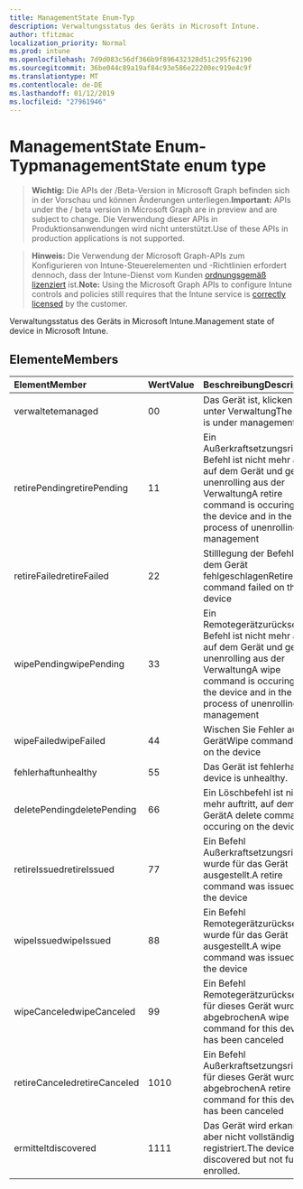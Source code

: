 ```yaml
---
title: ManagementState Enum-Typ
description: Verwaltungsstatus des Geräts in Microsoft Intune.
author: tfitzmac
localization_priority: Normal
ms.prod: intune
ms.openlocfilehash: 7d9d083c56df366b9f896432328d51c295f62190
ms.sourcegitcommit: 36be044c89a19af84c93e586e22200ec919e4c9f
ms.translationtype: MT
ms.contentlocale: de-DE
ms.lasthandoff: 01/12/2019
ms.locfileid: "27961946"
---
```

# <a name="managementstate-enum-type"></a><span data-ttu-id="2b462-103">ManagementState Enum-Typ</span><span class="sxs-lookup"><span data-stu-id="2b462-103">managementState enum type</span></span>

> <span data-ttu-id="2b462-104">**Wichtig:** Die APIs der /Beta-Version in Microsoft Graph befinden sich in der Vorschau und können Änderungen unterliegen.</span><span class="sxs-lookup"><span data-stu-id="2b462-104">**Important:** APIs under the / beta version in Microsoft Graph are in preview and are subject to change.</span></span> <span data-ttu-id="2b462-105">Die Verwendung dieser APIs in Produktionsanwendungen wird nicht unterstützt.</span><span class="sxs-lookup"><span data-stu-id="2b462-105">Use of these APIs in production applications is not supported.</span></span>

> <span data-ttu-id="2b462-106">**Hinweis:** Die Verwendung der Microsoft Graph-APIs zum Konfigurieren von Intune-Steuerelementen und -Richtlinien erfordert dennoch, dass der Intune-Dienst vom Kunden [ordnungsgemäß lizenziert](https://go.microsoft.com/fwlink/?linkid=839381) ist.</span><span class="sxs-lookup"><span data-stu-id="2b462-106">**Note:** Using the Microsoft Graph APIs to configure Intune controls and policies still requires that the Intune service is [correctly licensed](https://go.microsoft.com/fwlink/?linkid=839381) by the customer.</span></span>

<span data-ttu-id="2b462-107">Verwaltungsstatus des Geräts in Microsoft Intune.</span><span class="sxs-lookup"><span data-stu-id="2b462-107">Management state of device in Microsoft Intune.</span></span>
## <a name="members"></a><span data-ttu-id="2b462-108">Elemente</span><span class="sxs-lookup"><span data-stu-id="2b462-108">Members</span></span>
|<span data-ttu-id="2b462-109">Element</span><span class="sxs-lookup"><span data-stu-id="2b462-109">Member</span></span>|<span data-ttu-id="2b462-110">Wert</span><span class="sxs-lookup"><span data-stu-id="2b462-110">Value</span></span>|<span data-ttu-id="2b462-111">Beschreibung</span><span class="sxs-lookup"><span data-stu-id="2b462-111">Description</span></span>|
|:---|:---|:---|
|<span data-ttu-id="2b462-112">verwaltete</span><span class="sxs-lookup"><span data-stu-id="2b462-112">managed</span></span>|<span data-ttu-id="2b462-113">0</span><span class="sxs-lookup"><span data-stu-id="2b462-113">0</span></span>|<span data-ttu-id="2b462-114">Das Gerät ist, klicken Sie unter Verwaltung</span><span class="sxs-lookup"><span data-stu-id="2b462-114">The device is under management</span></span>|
|<span data-ttu-id="2b462-115">retirePending</span><span class="sxs-lookup"><span data-stu-id="2b462-115">retirePending</span></span>|<span data-ttu-id="2b462-116">1</span><span class="sxs-lookup"><span data-stu-id="2b462-116">1</span></span>|<span data-ttu-id="2b462-117">Ein Außerkraftsetzungsrichtlinie Befehl ist nicht mehr auftritt, auf dem Gerät und gerade unenrolling aus der Verwaltung</span><span class="sxs-lookup"><span data-stu-id="2b462-117">A retire command is occuring on the device and in the process of unenrolling from management</span></span>|
|<span data-ttu-id="2b462-118">retireFailed</span><span class="sxs-lookup"><span data-stu-id="2b462-118">retireFailed</span></span>|<span data-ttu-id="2b462-119">2</span><span class="sxs-lookup"><span data-stu-id="2b462-119">2</span></span>|<span data-ttu-id="2b462-120">Stilllegung der Befehl auf dem Gerät fehlgeschlagen</span><span class="sxs-lookup"><span data-stu-id="2b462-120">Retire command failed on the device</span></span>|
|<span data-ttu-id="2b462-121">wipePending</span><span class="sxs-lookup"><span data-stu-id="2b462-121">wipePending</span></span>|<span data-ttu-id="2b462-122">3</span><span class="sxs-lookup"><span data-stu-id="2b462-122">3</span></span>|<span data-ttu-id="2b462-123">Ein Remotegerätzurücksetzung Befehl ist nicht mehr auftritt, auf dem Gerät und gerade unenrolling aus der Verwaltung</span><span class="sxs-lookup"><span data-stu-id="2b462-123">A wipe command is occuring on the device and in the process of unenrolling from management</span></span>|
|<span data-ttu-id="2b462-124">wipeFailed</span><span class="sxs-lookup"><span data-stu-id="2b462-124">wipeFailed</span></span>|<span data-ttu-id="2b462-125">4</span><span class="sxs-lookup"><span data-stu-id="2b462-125">4</span></span>|<span data-ttu-id="2b462-126">Wischen Sie Fehler auf dem Gerät</span><span class="sxs-lookup"><span data-stu-id="2b462-126">Wipe command failed on the device</span></span>|
|<span data-ttu-id="2b462-127">fehlerhaft</span><span class="sxs-lookup"><span data-stu-id="2b462-127">unhealthy</span></span>|<span data-ttu-id="2b462-128">5</span><span class="sxs-lookup"><span data-stu-id="2b462-128">5</span></span>|<span data-ttu-id="2b462-129">Das Gerät ist fehlerhaft.</span><span class="sxs-lookup"><span data-stu-id="2b462-129">The device is unhealthy.</span></span>|
|<span data-ttu-id="2b462-130">deletePending</span><span class="sxs-lookup"><span data-stu-id="2b462-130">deletePending</span></span>|<span data-ttu-id="2b462-131">6</span><span class="sxs-lookup"><span data-stu-id="2b462-131">6</span></span>|<span data-ttu-id="2b462-132">Ein Löschbefehl ist nicht mehr auftritt, auf dem Gerät</span><span class="sxs-lookup"><span data-stu-id="2b462-132">A delete command is occuring on the device</span></span> |
|<span data-ttu-id="2b462-133">retireIssued</span><span class="sxs-lookup"><span data-stu-id="2b462-133">retireIssued</span></span>|<span data-ttu-id="2b462-134">7</span><span class="sxs-lookup"><span data-stu-id="2b462-134">7</span></span>|<span data-ttu-id="2b462-135">Ein Befehl Außerkraftsetzungsrichtlinie wurde für das Gerät ausgestellt.</span><span class="sxs-lookup"><span data-stu-id="2b462-135">A retire command was issued for the device</span></span>|
|<span data-ttu-id="2b462-136">wipeIssued</span><span class="sxs-lookup"><span data-stu-id="2b462-136">wipeIssued</span></span>|<span data-ttu-id="2b462-137">8</span><span class="sxs-lookup"><span data-stu-id="2b462-137">8</span></span>|<span data-ttu-id="2b462-138">Ein Befehl Remotegerätzurücksetzung wurde für das Gerät ausgestellt.</span><span class="sxs-lookup"><span data-stu-id="2b462-138">A wipe command was issued for the device</span></span>|
|<span data-ttu-id="2b462-139">wipeCanceled</span><span class="sxs-lookup"><span data-stu-id="2b462-139">wipeCanceled</span></span>|<span data-ttu-id="2b462-140">9</span><span class="sxs-lookup"><span data-stu-id="2b462-140">9</span></span>|<span data-ttu-id="2b462-141">Ein Befehl Remotegerätzurücksetzung für dieses Gerät wurde abgebrochen</span><span class="sxs-lookup"><span data-stu-id="2b462-141">A wipe command for this device has been canceled</span></span>|
|<span data-ttu-id="2b462-142">retireCanceled</span><span class="sxs-lookup"><span data-stu-id="2b462-142">retireCanceled</span></span>|<span data-ttu-id="2b462-143">10</span><span class="sxs-lookup"><span data-stu-id="2b462-143">10</span></span>|<span data-ttu-id="2b462-144">Ein Befehl Außerkraftsetzungsrichtlinie für dieses Gerät wurde abgebrochen</span><span class="sxs-lookup"><span data-stu-id="2b462-144">A retire command for this device has been canceled</span></span>|
|<span data-ttu-id="2b462-145">ermittelt</span><span class="sxs-lookup"><span data-stu-id="2b462-145">discovered</span></span>|<span data-ttu-id="2b462-146">11</span><span class="sxs-lookup"><span data-stu-id="2b462-146">11</span></span>|<span data-ttu-id="2b462-147">Das Gerät wird erkannt, aber nicht vollständig registriert.</span><span class="sxs-lookup"><span data-stu-id="2b462-147">The device is discovered but not fully enrolled.</span></span>|





